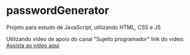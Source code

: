 # passwordGenerator
Projeto para estudo de JavaScript, utilizando HTML, CSS e JS

Utilizando vídeo de apoio do canal "Sujeito programador"
link do vídeo: [Assista ao vídeo aqui](https://youtu.be/i6t2jaRxos4?si=nxpNWVDNWl7cK8qR)
